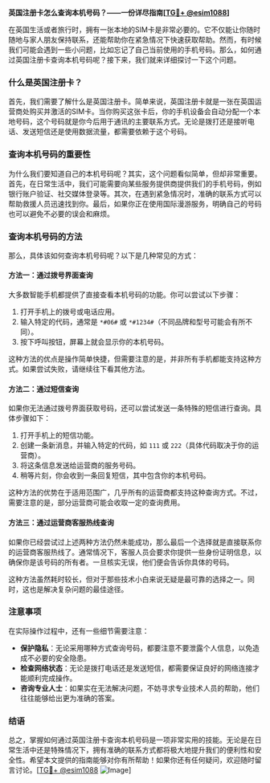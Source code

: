 **英国注册卡怎么查询本机号码？——一份详尽指南[[TG💪+ @esim1088](https://t.me/s/esim1088)]**

在英国生活或者旅行时，拥有一张本地的SIM卡是非常必要的。它不仅能让你随时随地与家人朋友保持联系，还能帮助你在紧急情况下快速获取帮助。然而，有时候我们可能会遇到一些小问题，比如忘记了自己当前使用的手机号码。那么，如何通过英国注册卡查询本机号码呢？接下来，我们就来详细探讨一下这个问题。

### 什么是英国注册卡？

首先，我们需要了解什么是英国注册卡。简单来说，英国注册卡就是一张在英国运营商处购买并激活的SIM卡。当你购买这张卡后，你的手机设备会自动分配一个本地号码，这个号码就是你今后用于通讯的主要联系方式。无论是拨打还是接听电话、发送短信还是使用数据流量，都需要依赖于这个号码。

### 查询本机号码的重要性

为什么我们要知道自己的本机号码呢？其实，这个问题看似简单，但却非常重要。首先，在日常生活中，我们可能需要向某些服务提供商提供我们的手机号码，例如银行账户验证、社交媒体登录等。其次，在遇到紧急情况时，准确的联系方式可以帮助救援人员迅速找到你。最后，如果你正在使用国际漫游服务，明确自己的号码也可以避免不必要的误会和麻烦。

### 查询本机号码的方法

那么，具体该如何查询本机号码呢？以下是几种常见的方式：

#### 方法一：通过拨号界面查询

大多数智能手机都提供了直接查看本机号码的功能。你可以尝试以下步骤：

1. 打开手机上的拨号或电话应用。
2. 输入特定的代码，通常是 `*#06#` 或 `*#1234#`（不同品牌和型号可能会有所不同）。
3. 按下呼叫按钮，屏幕上就会显示你的本机号码。

这种方法的优点是操作简单快捷，但需要注意的是，并非所有手机都能支持这种方式。如果尝试失败，请继续往下看其他方法。

#### 方法二：通过短信查询

如果你无法通过拨号界面获取号码，还可以尝试发送一条特殊的短信进行查询。具体步骤如下：

1. 打开手机上的短信功能。
2. 创建一条新消息，并输入特定的代码，如 `111` 或 `222`（具体代码取决于你的运营商）。
3. 将这条信息发送给运营商的服务号码。
4. 稍等片刻，你会收到一条回复短信，其中包含你的本机号码。

这种方法的优势在于适用范围广，几乎所有的运营商都支持这种查询方式。不过，需要注意的是，部分运营商可能会收取一定的查询费用。

#### 方法三：通过运营商客服热线查询

如果你已经尝试过上述两种方法仍然未能成功，那么最后一个选择就是直接联系你的运营商客服热线了。通常情况下，客服人员会要求你提供一些身份证明信息，以确保你是该号码的所有者。一旦核实无误，他们便会告诉你具体的号码。

这种方法虽然耗时较长，但对于那些技术小白来说无疑是最可靠的选择之一。同时，这也是解决复杂问题的最佳途径。

### 注意事项

在实际操作过程中，还有一些细节需要注意：

- **保护隐私**：无论采用哪种方式查询号码，都要注意不要泄露个人信息，以免造成不必要的安全隐患。
- **检查网络状态**：无论是拨打电话还是发送短信，都需要保证良好的网络连接才能顺利完成操作。
- **咨询专业人士**：如果实在无法解决问题，不妨寻求专业技术人员的帮助，他们往往能够给出更为准确的答案。

### 结语

总之，掌握如何通过英国注册卡查询本机号码是一项非常实用的技能。无论是在日常生活中还是特殊情况下，拥有准确的联系方式都将极大地提升我们的便利性和安全性。希望本文提供的指南能够对你有所帮助！如果你还有任何疑问，欢迎随时留言讨论。[[TG💪+ @esim1088](https://t.me/s/esim1088) ![Image](https://i.postimg.cc/4NQfJmqS/Snipaste-2025-05-13-00-14-12.png)]